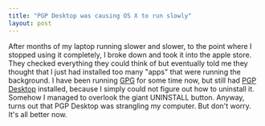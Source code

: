 ```yaml
---
title: "PGP Desktop was causing OS X to run slowly"
layout: post
---
```


After months of my laptop running slower and slower, to the point where I stopped using it completely, I broke down and took it into the apple store. They checked everything they could think of but eventually told me they thought that I just had installed too many "apps" that were running the background. I have been running <a href="http://gnupg.org/">GPG</a> for some time now, but still had <a href="http://www.pgp.com/">PGP Desktop</a> installed, because I simply could not figure out how to uninstall it. Somehow I managed to overlook the giant UNINSTALL button. Anyway, turns out that PGP Desktop was strangling my computer. But don't worry. It's all better now.
